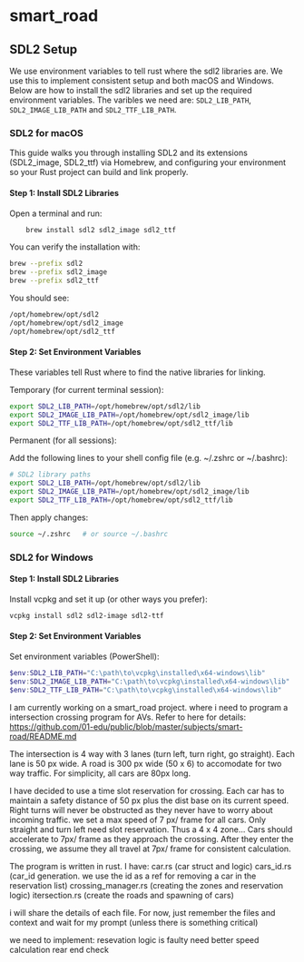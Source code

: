 # smart_road

## SDL2 Setup
We use environment variables to tell rust where the sdl2 libraries are. We use this to implement consistent setup and both macOS and Windows. Below are how to install the sdl2 libraries and set up the required environment variables. The varibles we need are: `SDL2_LIB_PATH`, `SDL2_IMAGE_LIB_PATH` and `SDL2_TTF_LIB_PATH`.

### SDL2 for macOS
This guide walks you through installing SDL2 and its extensions (SDL2_image, SDL2_ttf) via Homebrew, and configuring your environment so your Rust project can build and link properly.

#### Step 1: Install SDL2 Libraries
Open a terminal and run:
```bash
    brew install sdl2 sdl2_image sdl2_ttf
```

You can verify the installation with:
```bash
brew --prefix sdl2
brew --prefix sdl2_image
brew --prefix sdl2_ttf
```

You should see:
```bash
/opt/homebrew/opt/sdl2
/opt/homebrew/opt/sdl2_image
/opt/homebrew/opt/sdl2_ttf
```

#### Step 2: Set Environment Variables
These variables tell Rust where to find the native libraries for linking.

Temporary (for current terminal session):
```bash
export SDL2_LIB_PATH=/opt/homebrew/opt/sdl2/lib
export SDL2_IMAGE_LIB_PATH=/opt/homebrew/opt/sdl2_image/lib
export SDL2_TTF_LIB_PATH=/opt/homebrew/opt/sdl2_ttf/lib
```

Permanent (for all sessions):

Add the following lines to your shell config file (e.g. ~/.zshrc or ~/.bashrc):
```bash
# SDL2 library paths
export SDL2_LIB_PATH=/opt/homebrew/opt/sdl2/lib
export SDL2_IMAGE_LIB_PATH=/opt/homebrew/opt/sdl2_image/lib
export SDL2_TTF_LIB_PATH=/opt/homebrew/opt/sdl2_ttf/lib
```

Then apply changes:
```bash
source ~/.zshrc   # or source ~/.bashrc
```

### SDL2 for Windows
#### Step 1: Install SDL2 Libraries
Install vcpkg and set it up (or other ways you prefer):
```powershell
vcpkg install sdl2 sdl2-image sdl2-ttf
```

#### Step 2: Set Environment Variables
Set environment variables (PowerShell):
```powershell
$env:SDL2_LIB_PATH="C:\path\to\vcpkg\installed\x64-windows\lib"
$env:SDL2_IMAGE_LIB_PATH="C:\path\to\vcpkg\installed\x64-windows\lib"
$env:SDL2_TTF_LIB_PATH="C:\path\to\vcpkg\installed\x64-windows\lib"
```


I am currently working on a smart_road project. where i need to program a intersection crossing program for AVs. 
Refer to here for details: https://github.com/01-edu/public/blob/master/subjects/smart-road/README.md

The intersection is 4 way with 3 lanes (turn left, turn right, go straight).
Each lane is 50 px wide. A road is 300 px wide (50 x 6) to accomodate for two way traffic.
For simplicity, all cars are 80px long.

I have decided to use a time slot reservation for crossing.
Each car has to maintain a safety distance of 50 px plus the dist base on its current speed.
Right turns will never be obstructed as they never have to worry about incoming traffic.
we set a max speed of 7 px/ frame for all cars.
Only straight and turn left need slot reservation. Thus a 4 x 4 zone...
Cars should accelerate to 7px/ frame as they approach the crossing.
After they enter the crossing, we assume they all travel at 7px/ frame for consistent calculation.

The program is written in rust.
I have:
car.rs (car struct and logic)
cars_id.rs (car_id generation. we use the id as a ref for removing a car in the reservation list)
crossing_manager.rs (creating the zones and reservation logic)
itersection.rs (create the roads and spawning of cars)

i will share the details of each file.
For now, just remember the files and context and wait for my prompt (unless there is something critical)

we need to implement:
resevation logic is faulty
need better speed calculation
rear end check